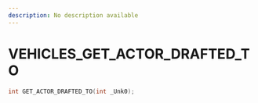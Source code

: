 ```yaml
---
description: No description available 
---
```


# VEHICLES\_GET_ACTOR_DRAFTED_TO

```cpp
int GET_ACTOR_DRAFTED_TO(int _Unk0);
```